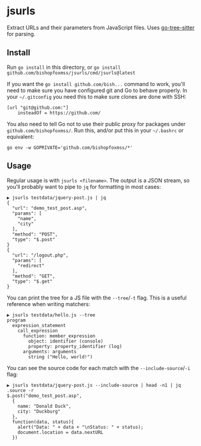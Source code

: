 # jsurls

Extract URLs and their parameters from JavaScript files. Uses [go-tree-sitter](https://github.com/smacker/go-tree-sitter) for parsing.

## Install

Run `go install` in this directory, or `go install github.com/bishopfoxmss/jsurls/cmd/jsurls@latest`

If you want the `go install github.com/bish...` command to work, you'll need to make sure you have configured git and Go
to behave properly. In your `~/.gitconfig` you need this to make sure clones are done with SSH:

```
[url "git@github.com:"]
    insteadOf = https://github.com/
```

You also need to tell Go not to use their public proxy for packages under `github.com/bishopfoxmss/`.
Run this, and/or put this in your `~/.bashrc` or equivalent:

```
go env -w GOPRIVATE='github.com/bishopfoxmss/*'
```

## Usage

Regular usage is with `jsurls <filename>`. The output is a JSON stream, so you'll probably
want to pipe to `jq` for formatting in most cases:

```
▶ jsurls testdata/jquery-post.js | jq
{
  "url": "demo_test_post.asp",
  "params": [
    "name",
    "city"
  ],
  "method": "POST",
  "type": "$.post"
}
{
  "url": "/logout.php",
  "params": [
    "redirect"
  ],
  "method": "GET",
  "type": "$.get"
}
```

You can print the tree for a JS file with the `--tree`/`-t` flag. This is a useful reference when writing matchers:

```
▶ jsurls testdata/hello.js --tree
program
  expression_statement
    call_expression
      function: member_expression
        object: identifier (console)
        property: property_identifier (log)
      arguments: arguments
        string ("Hello, world!")
```

You can see the source code for each match with the `--include-source`/`-i` flag: 

```
▶ jsurls testdata/jquery-post.js --include-source | head -n1 | jq .source -r
$.post("demo_test_post.asp",
  {
    name: "Donald Duck",
    city: "Duckburg"
  },
  function(data, status){
    alert("Data: " + data + "\nStatus: " + status);
	document.location = data.nextURL
  })
```
